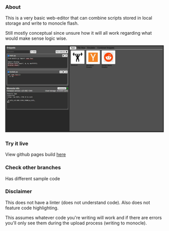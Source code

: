 ### About

This is a very basic web-editor that can combine scripts stored in local storage and write to monocle flash.

Still mostly conceptual since unsure how it will all work regarding what would make sense logic wise.

<img src="./monocle-web-editor.JPG"/>

### Try it live

View github pages build <a href="https://jdc-cunningham.github.io/bl-monocle-reactjs-pwa/">here</a>

### Check other branches

Has different sample code

### Disclaimer

This does not have a linter (does not understand code). Also does not feature code highlighting.

This assumes whatever code you're writing will work and if there are errors you'll only see them during the upload process (writing to monocle).